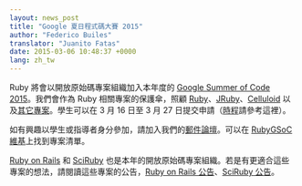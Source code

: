 ```yaml
---
layout: news_post
title: "Google 夏日程式碼大賽 2015"
author: "Federico Builes"
translator: "Juanito Fatas"
date: 2015-03-06 10:48:37 +0000
lang: zh_tw
---
```


Ruby 將會以開放原始碼專案組織加入本年度的 [Google Summer of Code 2015][gsoc]。我們會作為 Ruby 相關專案的保護傘，照顧 [Ruby][ruby-ideas]、[JRuby][jruby-ideas]、[Celluloid][celluloid] 以及[其它專案][ideas]。學生可以在 3 月 16 日至 3 月 27 日提交申請（[時程][timeline]請參考這裡）。

如有興趣以學生或指導者身分參加，請加入我們的[郵件論壇][ml]。可以在 [RubyGSoC 維基][ideas]上找到專案清單。

[Ruby on Rails][ror] 和 [SciRuby][sciruby] 也是本年的開放原始碼專案組織。若是有更適合這些專案的想法，請閱讀這些專案的公告，[Ruby on Rails 公告][ror-announcement]、[SciRuby 公告][sciruby-ideas]。


[gsoc]: http://www.google-melange.com/gsoc/document/show/gsoc_program/google/gsoc2015/about_page
[timeline]: http://www.google-melange.com/gsoc/events/google/gsoc2015
[jruby-ideas]: https://github.com/jruby/jruby/wiki/Google-Summer-of-Code-2015
[celluloid]: https://github.com/rubygsoc/rubygsoc/wiki/Ideas-List#celluloid
[ideas]: https://github.com/rubygsoc/rubygsoc/wiki/Ideas-List
[ml]: https://groups.google.com/forum/?hl=en#!forum/rubygsoc
[ror-announcement]: http://weblog.rubyonrails.org/2015/3/4/google-summer-of-code-2015/
[sciruby-ideas]: https://github.com/SciRuby/sciruby/wiki/Google-Summer-of-Code-2015-Ideas
[ruby-ideas]: https://github.com/rubygsoc/rubygsoc/wiki/Ideas-List#mri-matz-ruby-interpreter
[ror]: http://rubyonrails.org/
[sciruby]: http://sciruby.com/
